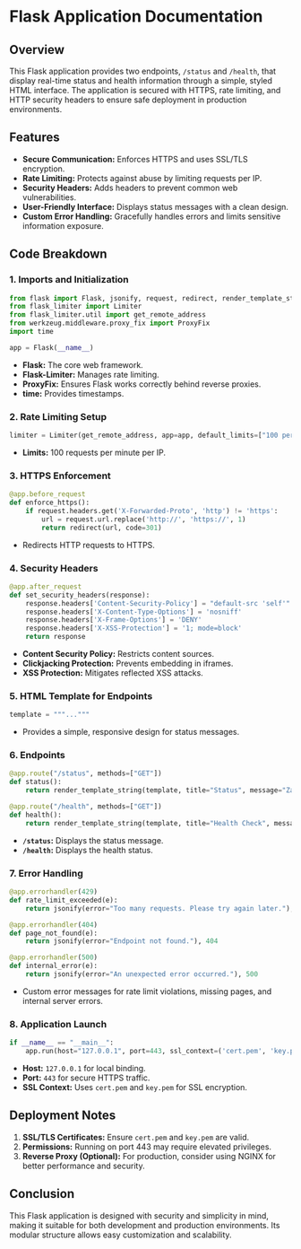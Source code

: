 # Flask Application Documentation

## Overview

This Flask application provides two endpoints, `/status` and `/health`, that display real-time status and health information through a simple, styled HTML interface. The application is secured with HTTPS, rate limiting, and HTTP security headers to ensure safe deployment in production environments.

## Features

- **Secure Communication:** Enforces HTTPS and uses SSL/TLS encryption.
- **Rate Limiting:** Protects against abuse by limiting requests per IP.
- **Security Headers:** Adds headers to prevent common web vulnerabilities.
- **User-Friendly Interface:** Displays status messages with a clean design.
- **Custom Error Handling:** Gracefully handles errors and limits sensitive information exposure.

## Code Breakdown

### 1. **Imports and Initialization**
```python
from flask import Flask, jsonify, request, redirect, render_template_string
from flask_limiter import Limiter
from flask_limiter.util import get_remote_address
from werkzeug.middleware.proxy_fix import ProxyFix
import time

app = Flask(__name__)
```
- **Flask:** The core web framework.
- **Flask-Limiter:** Manages rate limiting.
- **ProxyFix:** Ensures Flask works correctly behind reverse proxies.
- **time:** Provides timestamps.

### 2. **Rate Limiting Setup**
```python
limiter = Limiter(get_remote_address, app=app, default_limits=["100 per minute"])
```
- **Limits:** 100 requests per minute per IP.

### 3. **HTTPS Enforcement**
```python
@app.before_request
def enforce_https():
    if request.headers.get('X-Forwarded-Proto', 'http') != 'https':
        url = request.url.replace('http://', 'https://', 1)
        return redirect(url, code=301)
```
- Redirects HTTP requests to HTTPS.

### 4. **Security Headers**
```python
@app.after_request
def set_security_headers(response):
    response.headers['Content-Security-Policy'] = "default-src 'self'"
    response.headers['X-Content-Type-Options'] = 'nosniff'
    response.headers['X-Frame-Options'] = 'DENY'
    response.headers['X-XSS-Protection'] = '1; mode=block'
    return response
```
- **Content Security Policy:** Restricts content sources.
- **Clickjacking Protection:** Prevents embedding in iframes.
- **XSS Protection:** Mitigates reflected XSS attacks.

### 5. **HTML Template for Endpoints**
```python
template = """..."""
```
- Provides a simple, responsive design for status messages.

### 6. **Endpoints**
```python
@app.route("/status", methods=["GET"])
def status():
    return render_template_string(template, title="Status", message="Zayzoon rocking here!", timestamp=int(time.time()))

@app.route("/health", methods=["GET"])
def health():
    return render_template_string(template, title="Health Check", message="Status: Healthy", timestamp=int(time.time()))
```
- **`/status`:** Displays the status message.
- **`/health`:** Displays the health status.

### 7. **Error Handling**
```python
@app.errorhandler(429)
def rate_limit_exceeded(e):
    return jsonify(error="Too many requests. Please try again later."), 429

@app.errorhandler(404)
def page_not_found(e):
    return jsonify(error="Endpoint not found."), 404

@app.errorhandler(500)
def internal_error(e):
    return jsonify(error="An unexpected error occurred."), 500
```
- Custom error messages for rate limit violations, missing pages, and internal server errors.

### 8. **Application Launch**
```python
if __name__ == "__main__":
    app.run(host="127.0.0.1", port=443, ssl_context=('cert.pem', 'key.pem'))
```
- **Host:** `127.0.0.1` for local binding.
- **Port:** `443` for secure HTTPS traffic.
- **SSL Context:** Uses `cert.pem` and `key.pem` for SSL encryption.

## Deployment Notes

1. **SSL/TLS Certificates:** Ensure `cert.pem` and `key.pem` are valid.
2. **Permissions:** Running on port 443 may require elevated privileges.
3. **Reverse Proxy (Optional):** For production, consider using NGINX for better performance and security.

## Conclusion

This Flask application is designed with security and simplicity in mind, making it suitable for both development and production environments. Its modular structure allows easy customization and scalability.

